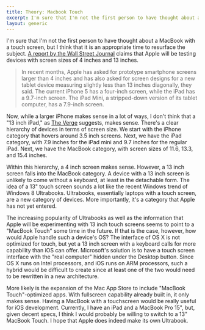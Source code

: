 ```yaml
---
title: Theory: Macbook Touch
excerpt: I'm sure that I'm not the first person to have thought about a MacBook with a touch screen, but I think that it is an appropriate time to resurface the subject. [A report by the Wall Street Journal](http://online.wsj.com/article/SB10001424127887323829104578620870597408176.html) claims that Apple will be testing devices with screen sizes of 4 inches and 13 inches.
layout: generic
---
```


I'm sure that I'm not the first person to have thought about a MacBook with a touch screen, but I think that it is an appropriate time to resurface the subject. [A report by the Wall Street Journal](http://online.wsj.com/article/SB10001424127887323829104578620870597408176.html) claims that Apple will be testing devices with screen sizes of 4 inches and 13 inches.

> In recent months, Apple has asked for prototype smartphone screens larger than 4 inches and has also asked for screen designs for a new tablet device measuring slightly less than 13 inches diagonally, they said. The current iPhone 5 has a four-inch screen, while the iPad has a 9.7-inch screen. The iPad Mini, a stripped-down version of its tablet computer, has a 7.9-inch screen.

Now, while a larger iPhone makes sense in a lot of ways, I don't think that a "13 inch iPad," as [The Verge](http://www.theverge.com/2013/7/22/4544478/larger-ipad-and-iphone-in-testing-says-report) suggests, makes sense. There's a clear hierarchy of devices in terms of screen size. We start with the iPhone category that hovers around 3.5 inch screens. Next, we have the iPad category, with 7.9 inches for the iPad mini and 9.7 inches for the regular iPad. Next, we have the MacBook category, with screen sizes of 11.6, 13.3, and 15.4 inches.

Within this hierarchy, a 4 inch screen makes sense. However, a 13 inch screen falls into the MacBook category. A device with a 13 inch screen is unlikely to come without a keyboard, at least in the detachable form. The idea of a 13" touch screen sounds a lot like the recent Windows trend of Windows 8 Ultrabooks. Ultrabooks, essentially laptops with a touch screen, are a new category of devices. More importantly, it's a category that Apple has not yet entered.

The increasing popularity of Ultrabooks as well as the information that Apple will be experimenting with 13 inch touch screens seems to point to a "MacBook Touch" some time in the future. If that is the case, however, how would Apple handle such a device's OS? The interface of OS X is not optimized for touch, but yet a 13 inch screen with a keyboard calls for more capability than iOS can offer. Microsoft's solution is to have a touch screen interface with the "real computer" hidden under the Desktop button. Since OS X runs on Intel processors, and iOS runs on ARM processors, such a hybrid would be difficult to create since at least one of the two would need to be rewritten in a new architecture.

More likely is the expansion of the Mac App Store to include "MacBook Touch"-optimized apps. With fullscreen capability already built in, it only makes sense. Having a MacBook with a touchscreen would be really useful for iOS development. Currently, I have an iPad and a MacBook Pro 15", but, given decent specs, I think I would probably be willing to switch to a 13" MacBook Touch. I hope that Apple does indeed make its own Ultrabook.
